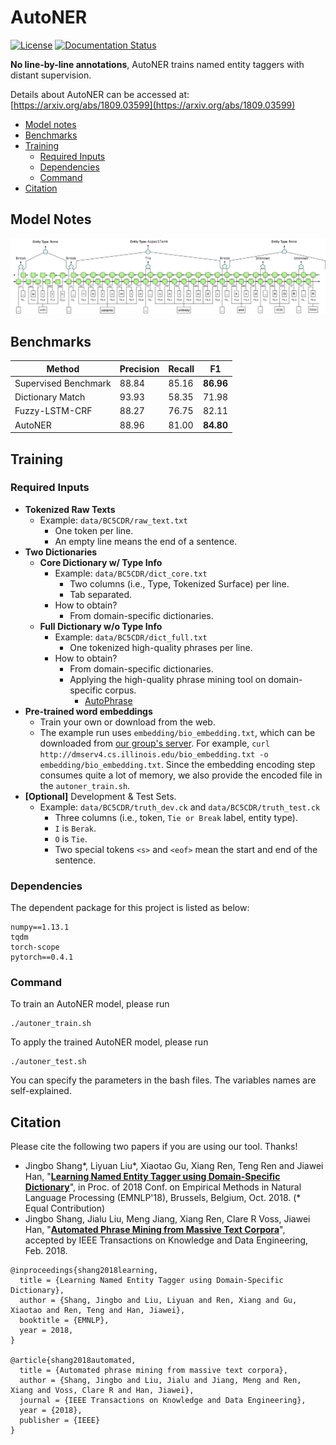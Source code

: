 # AutoNER


[![License](https://img.shields.io/badge/License-Apache%202.0-blue.svg)](https://opensource.org/licenses/Apache-2.0)
[![Documentation Status](https://readthedocs.org/projects/autoner/badge/?version=latest)](http://autoner.readthedocs.io/en/latest/?badge=latest)

**No line-by-line annotations**, AutoNER trains named entity taggers with distant supervision.

Details about AutoNER can be accessed at: [https://arxiv.org/abs/1809.03599](https://arxiv.org/abs/1809.03599)

- [Model notes](#model-notes)
- [Benchmarks](#benchmarks)
- [Training](#training)
	- [Required Inputs](#required-inputs)
	- [Dependencies](#dependencies)
	- [Command](#command)
- [Citation](#citation)

## Model Notes

![AutoNER-Framework](docs/AutoNER-Framework.png)

## Benchmarks

| Method | Precision | Recall | F1 |
| ------------- |-------------| -----| -----|
| Supervised Benchmark | 88.84 | 85.16 | **86.96** |
| Dictionary Match | 93.93 | 58.35 | 71.98 |
| Fuzzy-LSTM-CRF | 88.27 | 76.75 | 82.11 |
| AutoNER | 88.96 | 81.00 | **84.80** |

## Training

### Required Inputs

- **Tokenized Raw Texts**
  - Example: ```data/BC5CDR/raw_text.txt```
    - One token per line.
    - An empty line means the end of a sentence.
- **Two Dictionaries**
  - **Core Dictionary w/ Type Info**
    - Example: ```data/BC5CDR/dict_core.txt```
      - Two columns (i.e., Type, Tokenized Surface) per line.
      - Tab separated.
    - How to obtain?
      - From domain-specific dictionaries.
  - **Full Dictionary w/o Type Info**
    - Example: ```data/BC5CDR/dict_full.txt```
      - One tokenized high-quality phrases per line.
    - How to obtain? 
      - From domain-specific dictionaries.
      - Applying the high-quality phrase mining tool on domain-specific corpus.
        - [AutoPhrase](https://github.com/shangjingbo1226/AutoPhrase) 
- **Pre-trained word embeddings**
  - Train your own or download from the web.
  - The example run uses ```embedding/bio_embedding.txt```, which can be downloaded from [our group's server](http://dmserv4.cs.illinois.edu/bio_embedding.txt). For example, ```curl http://dmserv4.cs.illinois.edu/bio_embedding.txt -o embedding/bio_embedding.txt```. Since the embedding encoding step consumes quite a lot of memory, we also provide the encoded file in the ```autoner_train.sh```.
- **[Optional]** Development & Test Sets.
  - Example: ```data/BC5CDR/truth_dev.ck``` and ```data/BC5CDR/truth_test.ck```
    - Three columns (i.e., token, ```Tie or Break``` label, entity type).
    - ```I``` is ```Berak```.
    - ```O``` is ```Tie```.
    - Two special tokens ```<s>``` and ```<eof>``` mean the start and end of the sentence.

### Dependencies

The dependent package for this project is listed as below:
```
numpy==1.13.1
tqdm
torch-scope
pytorch==0.4.1
```

### Command

To train an AutoNER model, please run
```
./autoner_train.sh
```

To apply the trained AutoNER model, please run
```
./autoner_test.sh
```

You can specify the parameters in the bash files. The variables names are self-explained.


## Citation

Please cite the following two papers if you are using our tool. Thanks!

- Jingbo Shang*, Liyuan Liu*, Xiaotao Gu, Xiang Ren, Teng Ren and Jiawei Han, "**[Learning Named Entity Tagger using Domain-Specific Dictionary](https://arxiv.org/abs/1809.03599)**", in Proc. of 2018 Conf. on Empirical Methods in Natural Language Processing (EMNLP'18), Brussels, Belgium, Oct. 2018. (* Equal Contribution)
- Jingbo Shang, Jialu Liu, Meng Jiang, Xiang Ren, Clare R Voss, Jiawei Han, "**[Automated Phrase Mining from Massive Text Corpora](https://arxiv.org/abs/1702.04457)**", accepted by IEEE Transactions on Knowledge and Data Engineering, Feb. 2018.

```
@inproceedings{shang2018learning,
  title = {Learning Named Entity Tagger using Domain-Specific Dictionary}, 
  author = {Shang, Jingbo and Liu, Liyuan and Ren, Xiang and Gu, Xiaotao and Ren, Teng and Han, Jiawei}, 
  booktitle = {EMNLP}, 
  year = 2018, 
}

@article{shang2018automated,
  title = {Automated phrase mining from massive text corpora},
  author = {Shang, Jingbo and Liu, Jialu and Jiang, Meng and Ren, Xiang and Voss, Clare R and Han, Jiawei},
  journal = {IEEE Transactions on Knowledge and Data Engineering},
  year = {2018},
  publisher = {IEEE}
}
```
